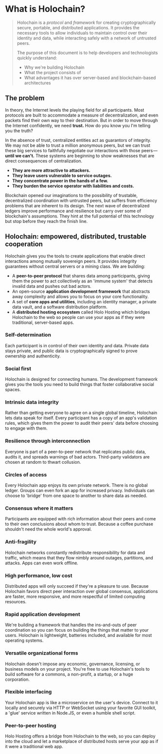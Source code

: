 # What is Holochain?

> Holochain is a _protocol_ and _framework_ for creating cryptographically secure, portable, and distributed applications. It provides the necessary tools to allow individuals to maintain control over their identity and data, while interacting safely with a network of untrusted peers.
>
> The purpose of this document is to help developers and technologists quickly understand:
>
> * Why we're building Holochain
> * What the project consists of
> * What advantages it has over server-based and blockchain-based architectures

## The problem

In theory, the Internet levels the playing field for all participants. Most protocols are built to accommodate a measure of decentralization, and even packets find their own way to their destination. But in order to move through the Internet confidently, we need **trust.** How do you know you I'm telling you the truth?

In the absence of trust, centralized entities act as guarantors of integrity. We may not be able to trust a million anonymous peers, but we can trust these big services to faithfully negotiate our interactions with those peers — **until we can't.** These systems are beginning to show weaknesses that are direct consequences of centralization.

* **They are more attractive to attackers.**
* **They leave users vulnerable to service outages.**
* **They concentrate power in the hands of a few.**
* **They burden the service operator with liabilities and costs.**

Blockchain opened our imaginations to the possibility of trustable, decentralized coordination with untrusted peers, but suffers from efficiency problems that are inherent to its design. The next wave of decentralized ledgers improve performance and resilience but carry over some of blockchain's assumptions. They hint at the full potential of this technology but stop before they reach the finish line.

## Holochain: empowered, distributed, trustable cooperation

Holochain gives you the tools to create applications that enable direct interactions among mutually sovereign peers. It provides integrity guarantees without central servers or a mining class. We are building:

* A **peer-to-peer protocol** that shares data among participants, giving them the power to act collectively as an 'immune system' that detects invalid data and pushes out bad actors.
* An open-source **application development framework** that abstracts away complexity and allows you to focus on your core functionality.
* A set of **core apps and utilities**, including an identity manager, a private data vault, and a software distribution platform.
* A **distributed hosting ecosystem** called Holo Hosting which bridges Holochain to the web so people can use your apps as if they were traditional, server-based apps.

### Self-determination

Each participant is in control of their own identity and data. Private data stays private, and public data is cryptographically signed to prove ownership and authenticity.

### Social first

Holochain is designed for connecting humans. The development framework gives you the tools you need to build things that foster collaborative social spaces.

### Intrinsic data integrity

Rather than getting everyone to agree on a single global timeline, Holochain lets data speak for itself. Every participant has a copy of an app's validation rules, which gives them the power to audit their peers' data before choosing to engage with them.

### Resilience through interconnection

Everyone is part of a peer-to-peer network that replicates public data, audits it, and spreads warnings of bad actors. Third-party validators are chosen at random to thwart collusion.

### Circles of access

Every Holochain app enjoys its own private network. There is no global ledger. Groups can even fork an app for increased privacy. Individuals can choose to 'bridge' from one space to another to share data as needed.

### Consensus where it matters

Participants are equipped with rich information about their peers and come to their own conclusions about whom to trust. Because a coffee purchase shouldn't need the whole world's approval.

### Anti-fragility

Holochain networks constantly redistribute responsibility for data and traffic, which means that they flow nimbly around outages, partitions, and attacks. Apps can even work offline.

### High performance, low cost

Distributed apps will only succeed if they're a pleasure to use. Because Holochain favors direct peer interaction over global consensus, applications are faster, more responsive, and more respectful of limited computing resources.

### Rapid application development

We're building a framework that handles the ins-and-outs of peer coordination so you can focus on building the things that matter to your users. Holochain is lightweight, batteries included, and available for most operating systems.

### Versatile organizational forms

Holochain doesn't impose any economic, governance, licensing, or business models on your project. You're free to use Holochain's tools to build software for a commons, a non-profit, a startup, or a huge corporation.

### Flexible interfacing

Your Holochain app is like a microservice on the user's device. Connect to it locally and securely via HTTP or WebSocket using your favorite GUI toolkit, a 'glue' service written in Node.JS, or even a humble shell script.

### Peer-to-peer hosting

Holo Hosting offers a bridge from Holochain to the web, so you can deploy into the cloud and let a marketplace of distributed hosts serve your app as if it were a traditional web app.
